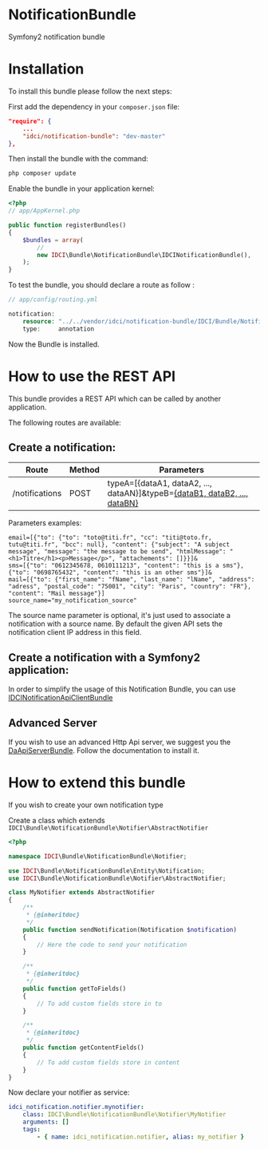 NotificationBundle
==================

Symfony2 notification bundle


Installation
============

To install this bundle please follow the next steps:

First add the dependency in your `composer.json` file:

```json
"require": {
    ...
    "idci/notification-bundle": "dev-master"
},
```

Then install the bundle with the command:

```sh
php composer update
```

Enable the bundle in your application kernel:

```php
<?php
// app/AppKernel.php

public function registerBundles()
{
    $bundles = array(
        //
        new IDCI\Bundle\NotificationBundle\IDCINotificationBundle(),
    );
}
```

To test the bundle, you should declare a route as follow : 

```php
// app/config/routing.yml

notification:
    resource: "../../vendor/idci/notification-bundle/IDCI/Bundle/NotificationBundle/Controller/"
    type:     annotation
```

Now the Bundle is installed.


How to use the REST API
=======================

This bundle provides a REST API which can be called by another application.

The following routes are available:

Create a notification:
----------------------

| Route          | Method | Parameters
|----------------|--------|----------------------------------------------------------------------------------------------------------------------------------------------------------------------
| /notifications | POST   | typeA=[{dataA1, dataA2, ..., dataAN}]&typeB=[{dataB1, dataB2, ..., dataBN}](&source_name=MySource)


Parameters examples:

    email=[{"to": {"to": "toto@titi.fr", "cc": "titi@toto.fr, tutu@titi.fr", "bcc": null}, "content": {"subject": "A subject message", "message": "the message to be send", "htmlMessage": "<h1>Titre</h1><p>Message</p>", "attachements": []}}]&
    sms=[{"to": "0612345678, 0610111213", "content": "this is a sms"}, {"to": "0698765432", "content": "this is an other sms"}]&
    mail=[{"to": {"first_name": "fName", "last_name": "lName", "address": "adress", "postal_code": "75001", "city": "Paris", "country": "FR"}, "content": "Mail message"}]
    source_name="my_notification_source"

The source name parameter is optional, it's just used to associate a notification with a source name.
By default the given API sets the notification client IP address in this field.

Create a notification with a Symfony2 application:
--------------------------------------------------

In order to simplify the usage of this Notification Bundle, you can use [IDCINotificationApiClientBundle](https://github.com/IDCI-Consulting/NotificationApiClientBundle.git)


Advanced Server
---------------

If you wish to use an advanced Http Api server, we suggest you the [DaApiServerBundle](https://github.com/Gnuckorg/DaApiServerBundle.git).
Follow the documentation to install it.


How to extend this bundle
==========================

If you wish to create your own notification type

Create a class which extends `IDCI\Bundle\NotificationBundle\Notifier\AbstractNotifier`

```php
<?php

namespace IDCI\Bundle\NotificationBundle\Notifier;

use IDCI\Bundle\NotificationBundle\Entity\Notification;
use IDCI\Bundle\NotificationBundle\Notifier\AbstractNotifier;

class MyNotifier extends AbstractNotifier
{
    /**
     * {@inheritdoc}
     */
    public function sendNotification(Notification $notification)
    {
        // Here the code to send your notification
    }

    /**
     * {@inheritdoc}
     */
    public function getToFields()
    {
        // To add custom fields store in to
    }

    /**
     * {@inheritdoc}
     */
    public function getContentFields()
    {
        // To add custom fields store in content
    }
}
```

Now declare your notifier as service:

```yml
idci_notification.notifier.mynotifier:
    class: IDCI\Bundle\NotificationBundle\Notifier\MyNotifier
    arguments: []
    tags:
        - { name: idci_notification.notifier, alias: my_notifier }
```
